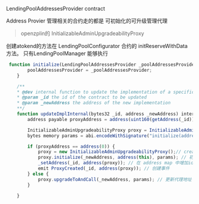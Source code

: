 

LendingPoolAddressesProvider contract

Address Provier 管理相关的合约走的都是 可初始化的可升级管理代理
> openzplin的 InitializableAdminUpgradeabilityProxy 
>
创建atokend的方法在 LendingPoolConfigurator 合约的 initReserveWithData 方法。 只有LendingPoolManager 能够执行

``` js
 function initialize(LendingPoolAddressesProvider _poolAddressesProvider) public initializer {
        poolAddressesProvider = _poolAddressesProvider;
    }
```

```js
    /**
    * @dev internal function to update the implementation of a specific component of the protocol
    * @param _id the id of the contract to be updated
    * @param _newAddress the address of the new implementation
    **/
    function updateImplInternal(bytes32 _id, address _newAddress) internal {
        address payable proxyAddress = address(uint160(getAddress(_id)));

        InitializableAdminUpgradeabilityProxy proxy = InitializableAdminUpgradeabilityProxy(proxyAddress);
        bytes memory params = abi.encodeWithSignature("initialize(address)", address(this));

        if (proxyAddress == address(0)) {
            proxy = new InitializableAdminUpgradeabilityProxy();// create contract proxy
            proxy.initialize(_newAddress, address(this), params); // 初始化合约的内容
            _setAddress(_id, address(proxy)); // 在 address map 中增加id 对应的 代理地址
            emit ProxyCreated(_id, address(proxy)); // 创建事件
        } else {
            proxy.upgradeToAndCall(_newAddress, params); // 更新代理地址
        }

    }
```